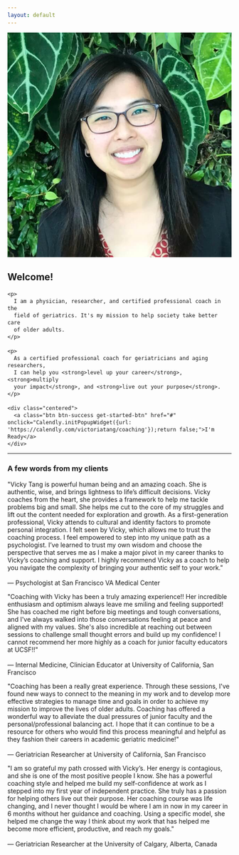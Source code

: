```yaml
---
layout: default
---
```


<div class="debutante">
  <img class="picture-frame" src="/assets/img/avatar-icon.jpg">

  <div class="explainer">
    <h2>Welcome!</h2>

    <p>
      I am a physician, researcher, and certified professional coach in the
      field of geriatrics. It's my mission to help society take better care
      of older adults.
    </p>

    <p>
      As a certified professional coach for geriatricians and aging researchers,
      I can help you <strong>level up your career</strong>, <strong>multiply
      your impact</strong>, and <strong>live out your purpose</strong>.
    </p>

    <div class="centered">
      <a class="btn btn-success get-started-btn" href="#" onclick="Calendly.initPopupWidget({url: 'https://calendly.com/victoriatang/coaching'});return false;">I'm Ready</a>
    </div>
  </div>
</div>

<hr>

<h3 class="centered">A few words from my clients</h3>
<div class="testimonials">
  <p>
    "Vicky Tang is powerful human being and an amazing coach. She is authentic,
    wise, and brings lightness to life’s difficult decisions. Vicky coaches from
    the heart, she provides a framework to help me tackle problems big and
    small. She helps me cut to the core of my struggles and lift out the content
    needed for exploration and growth. As a first-generation professional, Vicky
    attends to cultural and identity factors to promote personal integration. I
    felt seen by Vicky, which allows me to trust the coaching process. I feel
    empowered to step into my unique path as a psychologist. I’ve learned to
    trust my own wisdom and choose the perspective that serves me as I make a
    major pivot in my career thanks to Vicky’s coaching and support. I highly
    recommend Vicky as a coach to help you navigate the complexity of bringing
    your authentic self to your work."
    <br><br>&mdash; Psychologist at San Francisco VA Medical Center
  </p>
  <p>
    "Coaching with Vicky has been a truly amazing experience!! Her incredible
    enthusiasm and optimism always leave me smiling and feeling supported! She
    has coached me right before big meetings and tough conversations, and I've
    always walked into those conversations feeling at peace and aligned with my
    values. She's also incredible at reaching out between sessions to challenge
    small thought errors and build up my confidence! I cannot recommend her more
    highly as a coach for junior faculty educators at UCSF!!"
    <br><br>&mdash; Internal Medicine, Clinician Educator at University of California, San Francisco
  </p>
  <p>
  "Coaching has been a really great experience. Through these sessions, I've found new ways to connect to the meaning in my work and to develop more effective strategies to manage time and goals in order to achieve my mission to improve the lives of older adults. Coaching has offered a wonderful way to alleviate the dual pressures of junior faculty and the personal/professional balancing act. I hope that it can continue to be a resource for others who would find this process meaningful and helpful as they fashion their careers in academic geriatric medicine!"
  <br><br>&mdash; Geriatrician Researcher at University of California, San Francisco
  </p>
  <p>
  "I am so grateful my path crossed with Vicky’s. Her energy is contagious, and
  she is one of the most positive people I know. She has a powerful coaching
  style and helped me build my self-confidence at work as I stepped into my
  first year of independent practice. She truly has a passion for helping others
  live out their purpose. Her coaching course was life changing, and I never
  thought I would be where I am in now in my career in 6 months without her
  guidance and coaching. Using a specific model, she helped me change the way I
  think about my work that has helped me become more efficient, productive, and
  reach my goals."
  <br><br>&mdash; Geriatrician Researcher at the University of Calgary, Alberta, Canada
  </p>
</div>
